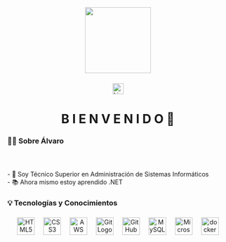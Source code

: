 <div align="center">
 <img height="150" src="https://camo.githubusercontent.com/62da68eb62b1e5f175f7d1f0191dd89a653d7908feb22d37d4a0ab07365d6791/68747470733a2f2f6d656469612e67697068792e636f6d2f6d656469612f4d3967624264396e6244724f5475314d71782f67697068792e676966"/>
</div>

###

<div align="center">
   <a href="https://www.linkedin.com/in/alvarzzz"><img src="https://img.shields.io/static/v1?message=LinkedIn&logo=linkedin&label=&color=0077B5&logoColor=white&labelColor=&style=for-the-badge" height="25" alt="LinkedInLogo"/></a>
</div>

###

<h1 align="center">B I E N V E N I D O 👋</h1>

###

<h3 align="left">👩‍💻  Sobre Álvaro</h3>

###

<p align="left"><br><br>- 🔭 Soy Técnico Superior en Administración de Sistemas Informáticos<br>- 📚 Ahora mismo estoy aprendido .NET</p>

###

<h3 align="left">💡 Tecnologías y Conocimientos</h3>

###

<div align="center">
  <img src="https://cdn.icon-icons.com/icons2/1488/PNG/512/5352-html5_102567.png" height="40" alt="HTML5 Logo"/>
  <img width="12"/>
  <img src="https://cdn.icon-icons.com/icons2/1826/PNG/512/4202020css3htmllogosocialsocialmedia-115668_115633.png" height="40" alt="CSS3 Logo"/>
  <img width="12"/>
  <img src="https://cdn.iconscout.com/icon/free/png-256/free-amazon-aws-3628617-3029842.png" height="40" alt="AWS Logo"/>
  <img width="12"/>
  <img src="https://www.google.com/url?sa=i&url=https%3A%2F%2Fit.cleanpng.com%2Fpng-bdmr7g%2F&psig=AOvVaw2zqwy8QRuP0GcI1zNu_Qyo&ust=1719327156285000&source=images&cd=vfe&opi=89978449&ved=0CBEQjRxqFwoTCKjEzvW-9IYDFQAAAAAdAAAAABAn" height="40" alt="Git Logo"/>
  <img width="12"/>
  <img src="https://w7.pngwing.com/pngs/646/324/png-transparent-github-computer-icons-github-logo-monochrome-head-thumbnail.png" height="40" alt="GitHub Logo"/>
  <img width="12"/>
  <img src="https://www.google.com/url?sa=i&url=https%3A%2F%2Fwww.hiclipart.com%2Ffree-transparent-background-png-clipart-mrvyx&psig=AOvVaw2_RB2sLAszwbna6cvfeOnf&ust=1719328763897000&source=images&cd=vfe&opi=89978449&ved=0CBEQjRxqFwoTCPCV-fPE9IYDFQAAAAAdAAAAABAJ" height="40" alt="MySQL Logo"/>
  <img width="12"/>
  <img src="https://upload.wikimedia.org/wikipedia/commons/thumb/f/fa/Microsoft_Azure.svg/1200px-Microsoft_Azure.svg.png" height="40" alt="Microsoft Azure Logo"/>
  <img width="12"/>
  <img src="https://cdn.jsdelivr.net/gh/devicons/devicon/icons/docker/docker-plain-wordmark.svg" height="40" alt="docker logo"  />
</div>
